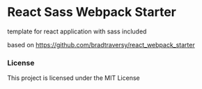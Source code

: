 # React Sass Webpack Starter
template for react application with sass included

based on https://github.com/bradtraversy/react_webpack_starter

### License

This project is licensed under the MIT License
